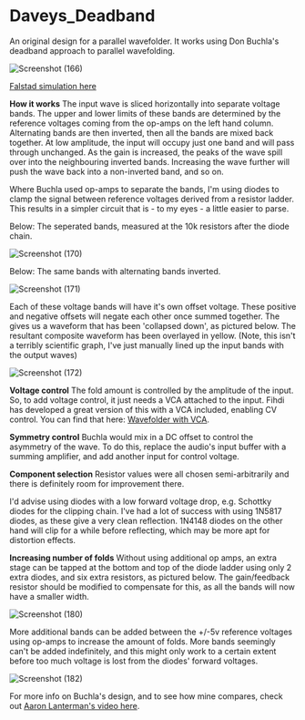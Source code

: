 # Daveys_Deadband


An original design for a parallel wavefolder. It works using Don Buchla's deadband approach to parallel wavefolding.

![Screenshot (166)](https://github.com/user-attachments/assets/f6ca13f9-88ce-4b33-990b-c5e26f4059dd)

[Falstad simulation here](https://www.falstad.com/circuit/circuitjs.html?ctz=CQAgjCAMB0l3BWEBmAHAJmgdgGzoRmACzICcpkORICkNIJNApgLRhgBQAhjbuKehBZI1MAJCpwSNkjDx4DaOXK14RZaSSz5kbrxwoRQo8iOSw0i+B11k0BFjBl0qB+uUG7D4i+9FfwljW8noOBkRgBsLUEQbmlto6IJg+qMh+7uRBKf6ujrl+gnIhPGE0LsbUCBXxIDLB8lDYPlh5FvIQMPkBqd4GxfChfFR00SAjElJ1VgMKLF0tbZmkVHULBd1txA1wQ1HVlUIHtfWzcHU5Lun5y0TSl0s9ZEFnexKrY6irJzM2dV6OZx5ZYIagsAG9TYOSDIHa6Up8Uh8MZIuJTU5-FhEJTKVRwEF1RKDADu+hA5EERFQdApUA4pLKqGpDGZTLougZyJwkipo25dM5BhwCHCzOFBg5ZNBMWZ0oFZJIlOZivlZWQ6DovJQGtVfA1POZ+rpACcWXQjVr1eydhxTZadVqVXRZrazQx1W65c6QnbZUQZXRxVAbb7AyK3bhJN7BqGhPytWzgy7Y4mtbTo7sAEpui3nI3Woh0JDWmAIDjZrXgynnKtJ5JF4Ps+zlt20ws08QFugsYuN5s8MDoKk0cROPgIcQ-IkKGDyZDIIg4LC5QdL-3ICVw10rc2F6x7ofW5PknC2A5yPfpQQZ3SmncMVYXzWrG-b09kp9k1939-c8wiQMmSTH0TzoalvT3cDgJJQ5UVA8k+ElT5VnvL5qCQowsAOe8sOvelDgme8JgwqoKnvaoo3wsZYngmiSMMah71MdCqKMMRBHvdi6QAE3g5j4MPZIQG4pgADMuAAVwAGwAFw4Xj70EzjxEEETxOkuSFPfK8+KMVSxMk2T5NoyI+IOfT1KMrTn0Y98aIswzNPgijaNWByNOM8jEXfFz3Ks+DCJ8vVhIMjzrPGICiIPELLKcnDsN-IC-Li98oPiwRks81KUNSvMYscrKaUHeC0KEtSCvCuD71IYrMtJVpqEEhqUAOJDUGoHTmsXFj6vah9qGaso2rBUzmsE4ayWav95SmoDmqgiaoOamq8J-IqigA8liu-cAh0kBBirHAwDuvG1SUHYcTt2y7EPwo6aEO5Bx07DgAHNrskU9zD28YsFOyViCAicihFfaXtKcQ2CFICocmKwMSSbF2EHNIsGQQd8CIPgkfYdUqX9Sh0Faf8QgZSGPWBuoX3wymWFWaa6Z6iLJEZ5npglfCGdGvrYclMowHHPhiCZ-n-UOYWZrYsWxi4vm9SBvVwzlgx8CiPSldYxrwzGfjlYYc41X5PWN0kHWjc1lB+Wo0y9ausotT1rVqOZeinaMFy9bwKpnrwwUR0EMZKfoymxmImnkQ3SajD1sZY+ji244G1rw7iG64htlOJFGswM-qnO1eoUq9a8gwBEov2y9gip6MrlFbvOyA-uSPc5Cb7r5U-dvW8pamG73abu7ZgHG8EAeR-6jvNpW6wm+n4fZ8O8fpuHy9z0HM9ffAdeWqKbehruvehc2-e+7A852B1BaD8v8-D458674+r9XXuynAbB06XXOrBxC+8BXCFJASi70LD8i9lIMBQF2R3RwCsco5hYGAPLhA-aFRQEfxNCg+B4BEHYOdHieEWC-6RDgX-KccJuyzngOqFw7UFzpGFALdAsIby6AFgGf4gg5QeggLMJoiAQCiQAPZSV4lwAAtkIiSAA7OS700yimdNXVUYsiydkwfaVsm4Bh3XHoJd+zdoHnSpBggx41dEHhbnovct4hB9SUu+caDRXTNR0kxVqzjTRdRyjZaCtjBreSLIhTxdjqDTSIlAkJ81zioXOBmFxfVp7VW2iEkhSDwA-1HkAvxHAADy-9wzENIJHP+0ChHN3GB1d0oJ6AwE6CgCpu4UAcHKXgSpwYAAeqBkZcKaLwjJQlAyCBYbAXsHpzTBg9CMyAYz6mnXRg02cYzrTzNsPw3s6BSDBlOpsxZoztlRkGckSQ0yNlBAmeaIIpzgJbOuc6Uw2ykwPLuS0regZ0LVNEE2CAGU3nNKAA)


**How it works**
The input wave is sliced horizontally into separate voltage bands.
The upper and lower limits of these bands are determined by the reference voltages coming from the op-amps on the left hand column.
Alternating bands are then inverted, then all the bands are mixed back together.
At low amplitude, the input will occupy just one band and will pass through unchanged.
As the gain is increased, the peaks of the wave spill over into the neighbouring inverted bands.
Increasing the wave further will push the wave back into a non-inverted band, and so on.

Where Buchla used op-amps to separate the bands, I'm using diodes to clamp the signal between reference voltages derived from a resistor ladder.
This results in a simpler circuit that is - to my eyes - a little easier to parse.


Below: The seperated bands, measured at the 10k resistors after the diode chain.

![Screenshot (170)](https://github.com/user-attachments/assets/910cda5a-5d79-4871-9270-1e015568426b)


Below: The same bands with alternating bands inverted.

![Screenshot (171)](https://github.com/user-attachments/assets/7c63b4b7-cee6-4831-8ee4-62eae532ef7b)

Each of these voltage bands will have it's own offset voltage. These positive and negative offsets will negate each other once summed together.
The gives us a waveform that has been 'collapsed down', as pictured below. The resultant composite waveform has been overlayed in yellow. (Note, this isn't a terribly scientific graph, I've just manually lined up the input bands with the output waves)

![Screenshot (172)](https://github.com/user-attachments/assets/df1beb70-c474-4439-95be-c61b2aa229eb)

**Voltage control**
The fold amount is controlled by the amplitude of the input. So, to add voltage control, it just needs a VCA attached to the input. Fihdi has developed a great version of this with a VCA included, enabling CV control. You can find that here: [Wavefolder with VCA](https://github.com/Fihdi/Eurorack/tree/main/Fold2).

**Symmetry control**
Buchla would mix in a DC offset to control the asymmetry of the wave. 
To do this, replace the audio's input buffer with a summing amplifier, and add another input for control voltage.

**Component selection**
Resistor values were all chosen semi-arbitrarily and there is definitely room for improvement there.

I'd advise using diodes with a low forward voltage drop, e.g. Schottky diodes for the clipping chain. 
I've had a lot of success with using 1N5817 diodes, as these give a very clean reflection. 1N4148 diodes on the other hand will clip for a while before reflecting, which may be more apt for distortion effects.

**Increasing number of folds**
Without using additional op amps, an extra stage can be tapped at the bottom and top of the diode ladder using only 2 extra diodes, and six extra resistors, as pictured below. The gain/feedback resistor should be modified to compensate for this, as all the bands will now have a smaller width.

![Screenshot (180)](https://github.com/user-attachments/assets/61605926-f0b2-4385-ade6-72f411a5605c)

More additional bands can be added between the +/-5v reference voltages using op-amps to increase the amount of folds. More bands seemingly can't be added indefinitely, and this might only work to a certain extent before too much voltage is lost from the diodes' forward voltages. 

![Screenshot (182)](https://github.com/user-attachments/assets/70435ce6-d7d4-48cc-a4c0-ba0ba8d58219)


For more info on Buchla's design, and to see how mine compares, check out [Aaron Lanterman's video here](https://www.youtube.com/watch?v=Yd3hxfaPqPA).
